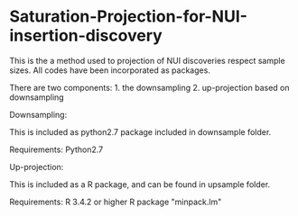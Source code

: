 # Saturation-Projection-for-NUI-insertion-discovery

This is the a method used to projection of NUI discoveries respect sample sizes.
All codes have been incorporated as packages. 

There are two components: 1. the downsampling 
                          2. up-projection based on downsampling
                          

Downsampling:

This is included as python2.7 package included in downsample folder.

Requirements:
Python2.7


Up-projection:

This is included as a R package, and can be found in upsample folder.

Requirements:
R 3.4.2 or higher
R package "minpack.lm"
